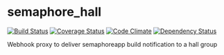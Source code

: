 semaphore_hall
==============
[![Build Status](https://travis-ci.org/vincent-pochet/semaphore_hall.svg?branch=master)](https://travis-ci.org/vincent-pochet/semaphore_hall) [![Coverage Status](https://coveralls.io/repos/vincent-pochet/semaphore_hall/badge.png?branch=master)](https://coveralls.io/r/vincent-pochet/semaphore_hall?branch=master) [![Code Climate](https://codeclimate.com/github/vincent-pochet/semaphore_hall.png)](https://codeclimate.com/github/vincent-pochet/semaphore_hall) [![Dependency Status](https://gemnasium.com/vincent-pochet/semaphore_hall.svg)](https://gemnasium.com/vincent-pochet/semaphore_hall)

Webhook proxy to deliver semaphoreapp build notification to a hall group
